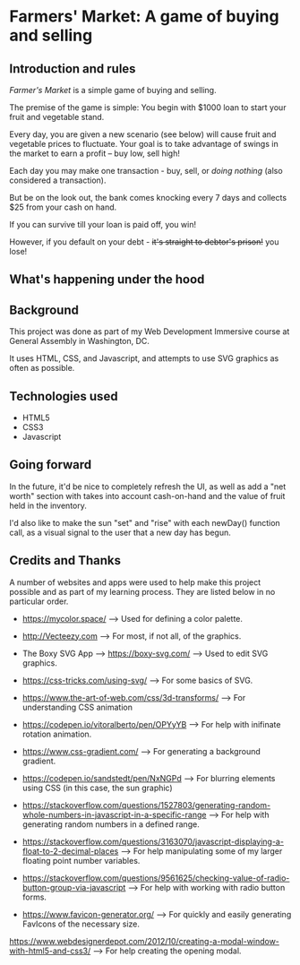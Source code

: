 # Farmers' Market: A game of buying and selling

## Introduction and rules
_Farmer's Market_ is a simple game of buying and selling.

The premise of the game is simple: You begin with $1000 loan to start your fruit and vegetable stand.

Every day, you are given a new scenario (see below) will cause fruit and vegetable prices to fluctuate. Your goal is to take advantage of swings in the market to earn a profit – buy low, sell high!

Each day you may make one transaction - buy, sell, or _doing nothing_ (also considered a transaction).

But be on the look out, the bank comes knocking every 7 days and collects $25 from your cash on hand.

If you can survive till your loan is paid off, you win!

However, if you default on your debt - ~~it's straight to debtor's prison!~~ you lose! 

## What's happening under the hood


## Background

This project was done as part of my Web Development Immersive course at General Assembly in Washington, DC.

It uses HTML, CSS, and Javascript, and attempts to use SVG graphics as often as possible.

## Technologies used
+ HTML5
+ CSS3
+ Javascript


## Going forward

In the future, it'd be nice to completely refresh the UI, as well as add a "net worth" section with takes into account cash-on-hand and the value of fruit held in the inventory.

I'd also like to make the sun "set" and "rise" with each newDay() function call, as a visual signal to the user that a new day has begun.

## Credits and Thanks

A number of websites and apps were used to help make this project possible and as part of my learning process. They are listed below in no particular order.

+ https://mycolor.space/ --> Used for defining a color palette.

+ http://Vecteezy.com --> For most, if not all, of the graphics.

+ The Boxy SVG App --> https://boxy-svg.com/ --> Used to edit SVG graphics.

+ https://css-tricks.com/using-svg/ --> For some basics of SVG.

+ https://www.the-art-of-web.com/css/3d-transforms/ --> For understanding CSS animation

+ https://codepen.io/vitoralberto/pen/OPYyYB --> For help with inifinate rotation animation.

+ https://www.css-gradient.com/ --> For generating a background gradient.

+ https://codepen.io/sandstedt/pen/NxNGPd --> For blurring elements using CSS (in this case, the sun graphic)

+ https://stackoverflow.com/questions/1527803/generating-random-whole-numbers-in-javascript-in-a-specific-range --> For help with generating random numbers in a defined range.

+ https://stackoverflow.com/questions/3163070/javascript-displaying-a-float-to-2-decimal-places --> For help manipulating some of my larger floating point number variables.

+ https://stackoverflow.com/questions/9561625/checking-value-of-radio-button-group-via-javascript --> For help with working with radio button forms.

+ https://www.favicon-generator.org/ --> For quickly and easily generating FavIcons of the necessary size.

https://www.webdesignerdepot.com/2012/10/creating-a-modal-window-with-html5-and-css3/ --> For help creating the opening modal.